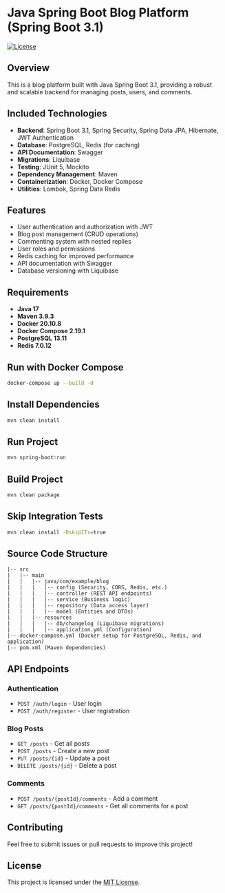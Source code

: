 # Java Spring Boot Blog Platform (Spring Boot 3.1)

[![License](https://img.shields.io/badge/License-MIT-blue.svg)](https://opensource.org/licenses/MIT)

## Overview
This is a blog platform built with Java Spring Boot 3.1, providing a robust and scalable backend for managing posts, users, and comments.

## Included Technologies
- **Backend**: Spring Boot 3.1, Spring Security, Spring Data JPA, Hibernate, JWT Authentication
- **Database**: PostgreSQL, Redis (for caching)
- **API Documentation**: Swagger
- **Migrations**: Liquibase
- **Testing**: JUnit 5, Mockito
- **Dependency Management**: Maven
- **Containerization**: Docker, Docker Compose
- **Utilities**: Lombok, Spring Data Redis

## Features
- User authentication and authorization with JWT
- Blog post management (CRUD operations)
- Commenting system with nested replies
- User roles and permissions
- Redis caching for improved performance
- API documentation with Swagger
- Database versioning with Liquibase

## Requirements
- **Java 17**
- **Maven 3.9.3**
- **Docker 20.10.8**
- **Docker Compose 2.19.1**
- **PostgreSQL 13.11**
- **Redis 7.0.12**

## Run with Docker Compose
```bash
docker-compose up --build -d
```

## Install Dependencies
```bash
mvn clean install
```

## Run Project
```bash
mvn spring-boot:run
```

## Build Project
```bash
mvn clean package
```

## Skip Integration Tests
```bash
mvn clean install -DskipITs=true
```

## Source Code Structure
```
|-- src
|   |-- main
|   |   |-- java/com/example/blog
|   |   |   |-- config (Security, CORS, Redis, etc.)
|   |   |   |-- controller (REST API endpoints)
|   |   |   |-- service (Business logic)
|   |   |   |-- repository (Data access layer)
|   |   |   |-- model (Entities and DTOs)
|   |   |-- resources
|   |   |   |-- db/changelog (Liquibase migrations)
|   |   |   |-- application.yml (Configuration)
|-- docker-compose.yml (Docker setup for PostgreSQL, Redis, and application)
|-- pom.xml (Maven dependencies)
```

## API Endpoints
### Authentication
- `POST /auth/login` - User login
- `POST /auth/register` - User registration

### Blog Posts
- `GET /posts` - Get all posts
- `POST /posts` - Create a new post
- `PUT /posts/{id}` - Update a post
- `DELETE /posts/{id}` - Delete a post

### Comments
- `POST /posts/{postId}/comments` - Add a comment
- `GET /posts/{postId}/comments` - Get all comments for a post

## Contributing
Feel free to submit issues or pull requests to improve this project!

## License
This project is licensed under the [MIT License](https://opensource.org/licenses/MIT).

